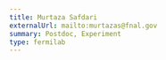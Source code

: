```yaml
---
title: Murtaza Safdari
externalUrl: mailto:murtazas@fnal.gov
summary: Postdoc, Experiment
type: fermilab
---
```

